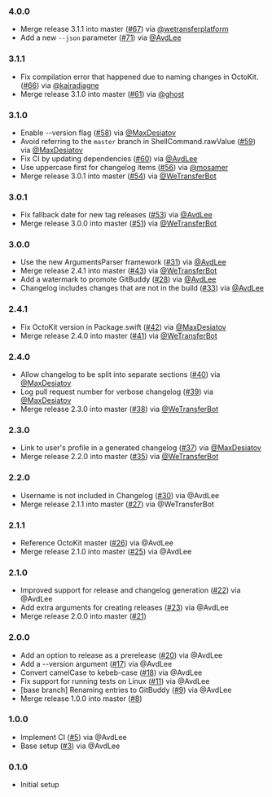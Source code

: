 ### 4.0.0
- Merge release 3.1.1 into master ([#67](https://github.com/WeTransfer/GitBuddy/pull/67)) via [@wetransferplatform](https://github.com/wetransferplatform)
- Add a new `--json` parameter  ([#71](https://github.com/WeTransfer/GitBuddy/pull/71)) via [@AvdLee](https://github.com/AvdLee)

### 3.1.1
- Fix compilation error that happened due to naming changes in OctoKit. ([#66](https://github.com/WeTransfer/GitBuddy/pull/66)) via [@kairadiagne](https://github.com/kairadiagne)
- Merge release 3.1.0 into master ([#61](https://github.com/WeTransfer/GitBuddy/pull/61)) via [@ghost](https://github.com/ghost)

### 3.1.0
- Enable --version flag ([#58](https://github.com/WeTransfer/GitBuddy/pull/58)) via [@MaxDesiatov](https://github.com/MaxDesiatov)
- Avoid referring to the `master` branch in ShellCommand.rawValue ([#59](https://github.com/WeTransfer/GitBuddy/pull/59)) via [@MaxDesiatov](https://github.com/MaxDesiatov)
- Fix CI by updating dependencies ([#60](https://github.com/WeTransfer/GitBuddy/pull/60)) via [@AvdLee](https://github.com/AvdLee)
- Use uppercase first for changelog items ([#56](https://github.com/WeTransfer/GitBuddy/issues/56)) via [@mosamer](https://github.com/mosamer)
- Merge release 3.0.1 into master ([#54](https://github.com/WeTransfer/GitBuddy/pull/54)) via [@WeTransferBot](https://github.com/WeTransferBot)

### 3.0.1
- Fix fallback date for new tag releases ([#53](https://github.com/WeTransfer/GitBuddy/pull/53)) via [@AvdLee](https://github.com/AvdLee)
- Merge release 3.0.0 into master ([#51](https://github.com/WeTransfer/GitBuddy/pull/51)) via [@WeTransferBot](https://github.com/WeTransferBot)

### 3.0.0
- Use the new ArgumentsParser framework ([#31](https://github.com/WeTransfer/GitBuddy/issues/31)) via [@AvdLee](https://github.com/AvdLee)
- Merge release 2.4.1 into master ([#43](https://github.com/WeTransfer/GitBuddy/pull/43)) via [@WeTransferBot](https://github.com/WeTransferBot)
- Add a watermark to promote GitBuddy ([#28](https://github.com/WeTransfer/GitBuddy/issues/28)) via [@AvdLee](https://github.com/AvdLee)
- Changelog includes changes that are not in the build ([#33](https://github.com/WeTransfer/GitBuddy/issues/33)) via [@AvdLee](https://github.com/AvdLee)

### 2.4.1
- Fix OctoKit version in Package.swift ([#42](https://github.com/WeTransfer/GitBuddy/pull/42)) via [@MaxDesiatov](https://github.com/MaxDesiatov)
- Merge release 2.4.0 into master ([#41](https://github.com/WeTransfer/GitBuddy/pull/41)) via [@WeTransferBot](https://github.com/WeTransferBot)

### 2.4.0
- Allow changelog to be split into separate sections ([#40](https://github.com/WeTransfer/GitBuddy/pull/40)) via [@MaxDesiatov](https://github.com/MaxDesiatov)
- Log pull request number for verbose changelog ([#39](https://github.com/WeTransfer/GitBuddy/pull/39)) via [@MaxDesiatov](https://github.com/MaxDesiatov)
- Merge release 2.3.0 into master ([#38](https://github.com/WeTransfer/GitBuddy/pull/38)) via [@WeTransferBot](https://github.com/WeTransferBot)

### 2.3.0
- Link to user's profile in a generated changelog ([#37](https://github.com/WeTransfer/GitBuddy/pull/37)) via [@MaxDesiatov](https://github.com/MaxDesiatov)
- Merge release 2.2.0 into master ([#35](https://github.com/WeTransfer/GitBuddy/pull/35)) via [@WeTransferBot](https://github.com/WeTransferBot)

### 2.2.0
- Username is not included in Changelog ([#30](https://github.com/WeTransfer/GitBuddy/issues/30)) via @AvdLee
- Merge release 2.1.1 into master ([#27](https://github.com/WeTransfer/GitBuddy/pull/27)) via @WeTransferBot

### 2.1.1
- Reference OctoKit master ([#26](https://github.com/WeTransfer/GitBuddy/pull/26)) via @AvdLee
- Merge release 2.1.0 into master ([#25](https://github.com/WeTransfer/GitBuddy/pull/25)) via @AvdLee

### 2.1.0
- Improved support for release and changelog generation ([#22](https://github.com/WeTransfer/GitBuddy/pull/22)) via @AvdLee
- Add extra arguments for creating releases ([#23](https://github.com/WeTransfer/GitBuddy/pull/23)) via @AvdLee
- Merge release 2.0.0 into master ([#21](https://github.com/WeTransfer/GitBuddy/pull/21))

### 2.0.0
- Add an option to release as a prerelease ([#20](https://github.com/WeTransfer/GitBuddy/pull/20)) via @AvdLee
- Add a --version argument ([#17](https://github.com/WeTransfer/GitBuddy/issues/17)) via @AvdLee
- Convert camelCase to kebeb-case ([#18](https://github.com/WeTransfer/GitBuddy/issues/18)) via @AvdLee
- Fix support for running tests on Linux ([#11](https://github.com/WeTransfer/GitBuddy/pull/11)) via @AvdLee
- [base branch] Renaming entries to GitBuddy ([#9](https://github.com/WeTransfer/GitBuddy/pull/9)) via @AvdLee
- Merge release 1.0.0 into master ([#8](https://github.com/WeTransfer/GitBuddy/pull/8))

### 1.0.0

- Implement CI ([#5](https://github.com/WeTransfer/GitBuddy/issues/5)) via @AvdLee
- Base setup ([#3](https://github.com/WeTransfer/GitBuddy/pull/3)) via @AvdLee

### 0.1.0

- Initial setup
